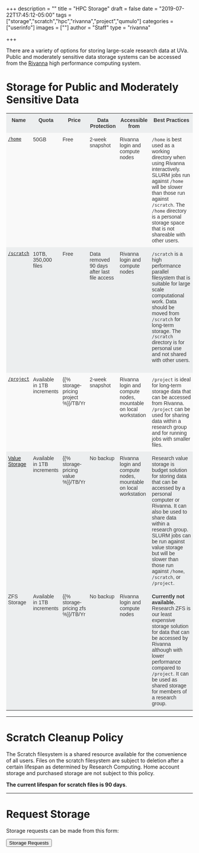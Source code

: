 +++
description = ""
title = "HPC Storage"
draft = false
date = "2019-07-22T17:45:12-05:00"
tags = ["storage","scratch","hpc","rivanna","project","qumulo"]
categories = ["userinfo"]
images = [""]
author = "Staff"
type = "rivanna"

+++

<p class="lead">There are a variety of options for storing large-scale research data at UVa. Public and moderately sensitive data storage systems can be accessed from the <a href="/userinfo/rivanna/overview">Rivanna</a> high performance computing system.</p>

<style type="text/css">
.tg  {border-collapse:collapse;border-spacing:0;border-color:#ccc;}
.tg td{font-family:Arial, sans-serif;font-size:14px;padding:10px 5px;border-style:solid;border-width:0px;overflow:hidden;word-break:normal;border-color:#ccc;color:#333;background-color:#fff;}
.tg th{font-family:Arial, sans-serif;font-size:14px;font-weight:normal;padding:10px 5px;border-style:solid;border-width:0px;overflow:hidden;word-break:normal;border-color:#ccc;color:#333;background-color:#f0f0f0;}
.tg .tg-hy9w{background-color:#eceeef;border-color:inherit;vertical-align:top}
.tg .tg-dc35{background-color:#f9f9f9;border-color:inherit;vertical-align:top}
.tg .tg-0qmj{font-weight:bold;background-color:#eceeef;border-color:inherit;vertical-align:top}
</style>

# Storage for Public and Moderately Sensitive Data

<div>
<table class="tg">
  <tr>
    <th class="tg-0qmj">Name</th>
    <th class="tg-0qmj">Quota</th>
    <th class="tg-0qmj">Price</th>
    <th class="tg-0qmj">Data Protection</th>
    <th class="tg-0qmj">Accessible from</th>
    <th class="tg-0qmj">Best Practices</th>
  </tr>
  <tr>
    <td class="tg-dc35"><a href="/userinfo/storage/non-sensitive-data/#home"><code>/home</code></a></td>
    <td class="tg-dc35">50GB</td>
    <td class="tg-dc35">Free</td>
    <td class="tg-dc35">2-week snapshot</td>
    <td class="tg-dc35">Rivanna login and compute nodes</td>
    <td class="tg-dc35"><code>/home</code> is best used as a working directory when using Rivanna interactively. SLURM jobs run against <code>/home</code> will be slower than those run against <code>/scratch</code>. The <code>/home</code> directory is a personal storage space that is not shareable with other users.</td>
  </tr>
  <tr>
    <td class="tg-hy9w"><a href="/userinfo/storage/non-sensitive-data/#scratch"><code>/scratch</code></a></td>
    <td class="tg-hy9w">10TB, 350,000 files</td>
    <td class="tg-hy9w">Free</td>
    <td class="tg-hy9w">Data removed 90 days after last file access</td>
    <td class="tg-hy9w">Rivanna login and compute nodes</td>
    <td class="tg-hy9w"><code>/scratch</code> is a high performance parallel filesystem that is suitable for large scale computational work. Data should be moved from <code>/scratch</code> for long-term storage. The <code>/scratch</code> directory is for personal use and not shared with other users.<br /><br />


  </tr>
  <tr>
    <td class="tg-dc35"><a href="/userinfo/storage/non-sensitive-data/#project"><code>/project</code></a></td>
    <td class="tg-dc35">Available in 1TB increments</td>
    <td class="tg-dc35">{{% storage-pricing project %}}/TB/Yr</td>
    <td class="tg-dc35">2-week snapshot</td>
    <td class="tg-dc35">Rivanna login and compute nodes, mountable on local workstation</td>
    <td class="tg-dc35"><code>/project</code> is ideal for long-term storage data that can be accessed from Rivanna. <code>/project</code> can be used for sharing data within a research group and for running jobs with smaller files.</td>
  </tr>
  <tr>
    <td class="tg-hy9w"><a href="/userinfo/storage/research-value">Value Storage</a></td>
    <td class="tg-hy9w">Available in 1TB increments</td>
    <td class="tg-hy9w">{{% storage-pricing value %}}/TB/Yr</td>
    <td class="tg-hy9w">No backup</td>
    <td class="tg-hy9w">Rivanna login and compute nodes, mountable on local workstation</td>
    <td class="tg-hy9w">Research value storage is budget solution for storing data that can be accessed by a personal computer or Rivanna. It can also be used to share data within a research group. SLURM jobs can be run against value storage but will be slower than those run against <code>/home</code>, <code>/scratch</code>, or <code>/project</code>.</td>
  </tr>
  <tr>
    <td class="tg-hy9w">ZFS Storage</td>
    <td class="tg-hy9w">Available in 1TB increments</td>
    <td class="tg-hy9w">{{% storage-pricing zfs %}}/TB/Yr</td>
    <td class="tg-hy9w">No backup</td>
    <td class="tg-hy9w">Rivanna login and compute nodes</td>
    <td class="tg-hy9w"><b>Currently not available.</b> Research ZFS is our least expensive storage solution for data that can be accessed by Rivanna although with lower performance compared to <code>/project</code>. It can be used as shared storage for members of a research group.</td>
  </tr>
</table>
</div>

- - -

# Scratch Cleanup Policy

The Scratch filesystem is a shared resource available for the convenience of all users. Files on the scratch filesystem are subject 
to deletion after a certain lifespan as determined by Research Computing. Home account storage and purchased storage are not subject to this policy.

**The current lifespan for scratch files is 90 days**.

- - -

# Request Storage

Storage requests can be made from this form:

[<button class="btn btn-success">Storage Requests</button>](https://auth.uvasomrc.io/site/storage.php)
